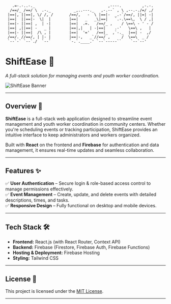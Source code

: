 ```
   .=-.-..-._                                ,----.         ,-.-. 
  /==/_ /==/ \  .-._          _,..---._   ,-.--` , \ ,--.-./=/ ,/ 
 |==|, ||==|, \/ /, /       /==/,   -  \ |==|-  _.-`/==/, ||=| -| 
 |==|  ||==|-  \|  |        |==|   _   _\|==|   `.-.\==\,  \ / ,| 
 |==|- ||==| ,  | -|        |==|  .=.   /==/_ ,    / \==\ - ' - / 
 |==| ,||==| -   _ |        |==|,|   | -|==|    .-'   \==\ ,   |  
 |==|- ||==|  /\ , |        |==|  '='   /==|_  ,`-._  |==| -  ,/  
 /==/. //==/, | |- |        |==|-,   _`//==/ ,     /  \==\  _ /   
 `--`-` `--`./  `--`        `-.`.____.' `--`-----``    `--`--'
```


# **ShiftEase** 🚀  
_A full-stack solution for managing events and youth worker coordination._

![ShiftEase Banner](https://github.com/wh1ter0seunm4skedX/my-github-pages-app/blob/main/src/assets/ShiftEase_banner.png?raw=true)  

---

## **Overview** 📌  

**ShiftEase** is a full-stack web application designed to streamline event management and youth worker coordination in community centers. Whether you're scheduling events or tracking participation, ShiftEase provides an intuitive interface to keep administrators and workers organized.  

Built with **React** on the frontend and **Firebase** for authentication and data management, it ensures real-time updates and seamless collaboration.  

---

## **Features** ✨  

✅ **User Authentication** – Secure login & role-based access control to manage permissions effectively.  
✅ **Event Management** – Create, update, and delete events with detailed descriptions, times, and tasks.  
✅ **Responsive Design** – Fully functional on desktop and mobile devices.  

---

## **Tech Stack** 🛠  

- **Frontend:** React.js (with React Router, Context API)  
- **Backend:** Firebase (Firestore, Firebase Auth, Firebase Functions)  
- **Hosting & Deployment:** Firebase Hosting  
- **Styling:** Tailwind CSS 

---

## **License** 📜  

This project is licensed under the [MIT License](LICENSE).  

---
